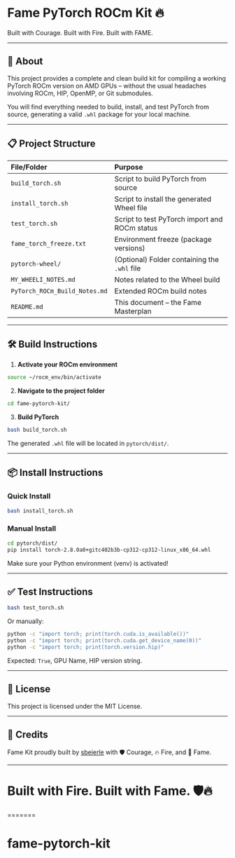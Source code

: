 
# Fame PyTorch ROCm Kit 🔥

Built with Courage. Built with Fire. Built with FAME.

---

## 🚀 About

This project provides a complete and clean build kit for compiling a working PyTorch ROCm version on AMD GPUs – without the usual headaches involving ROCm, HIP, OpenMP, or Git submodules.

You will find everything needed to build, install, and test PyTorch from source, generating a valid `.whl` package for your local machine.

---

## 📋 Project Structure

| File/Folder | Purpose |
|:------------|:--------|
| `build_torch.sh` | Script to build PyTorch from source |
| `install_torch.sh` | Script to install the generated Wheel file |
| `test_torch.sh` | Script to test PyTorch import and ROCm status |
| `fame_torch_freeze.txt` | Environment freeze (package versions) |
| `pytorch-wheel/` | (Optional) Folder containing the `.whl` file |
| `MY_WHEELI_NOTES.md` | Notes related to the Wheel build |
| `PyTorch_ROCm_Build_Notes.md` | Extended ROCm build notes |
| `README.md` | This document – the Fame Masterplan |

---

## 🛠️ Build Instructions

1. **Activate your ROCm environment**

```bash
source ~/rocm_env/bin/activate
```

2. **Navigate to the project folder**

```bash
cd fame-pytorch-kit/
```

3. **Build PyTorch**

```bash
bash build_torch.sh
```

The generated `.whl` file will be located in `pytorch/dist/`.

---

## 📦 Install Instructions

### Quick Install

```bash
bash install_torch.sh
```

### Manual Install

```bash
cd pytorch/dist/
pip install torch-2.8.0a0+gitc402b3b-cp312-cp312-linux_x86_64.whl

```

Make sure your Python environment (venv) is activated!

---

## ✅ Test Instructions

```bash
bash test_torch.sh
```

Or manually:

```bash
python -c "import torch; print(torch.cuda.is_available())"
python -c "import torch; print(torch.cuda.get_device_name(0))"
python -c "import torch; print(torch.version.hip)"
```

Expected: `True`, GPU Name, HIP version string.

---

## 📜 License

This project is licensed under the MIT License.

---

## 🤝 Credits

Fame Kit proudly built by [sbeierle](https://github.com/sbeierle) with 🛡️ Courage, 🔥 Fire, and 🚀 Fame.

---

# Built with Fire. Built with Fame. 🛡️🔥
=======
# fame-pytorch-kit

